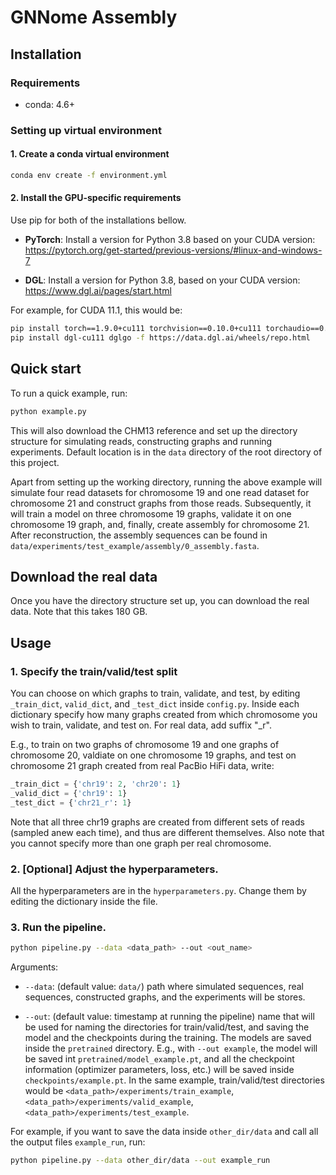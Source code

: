 # GNNome Assembly



## Installation

### Requirements
- conda: 4.6+

### Setting up virtual environment

#### 1. Create a conda virtual environment
```bash
conda env create -f environment.yml
```

#### 2. Install the GPU-specific requirements
Use pip for both of the installations bellow.

- **PyTorch**: Install a version for Python 3.8 based on your CUDA version:
https://pytorch.org/get-started/previous-versions/#linux-and-windows-7

- **DGL**: Install a version for Python 3.8, based on your CUDA version:
https://www.dgl.ai/pages/start.html

For example, for CUDA 11.1, this would be:
```bash
pip install torch==1.9.0+cu111 torchvision==0.10.0+cu111 torchaudio==0.9.0 -f https://download.pytorch.org/whl/torch_stable.html
pip install dgl-cu111 dglgo -f https://data.dgl.ai/wheels/repo.html
```

## Quick start

To run a quick example, run:
```bash
python example.py
```
This will also download the CHM13 reference and set up the directory structure for simulating reads, constructing graphs and running experiments. Default location is in the `data` directory of the root directory of this project.

Apart from setting up the working directory, running the above example will simulate four read datasets for chromosome 19 and one read dataset for chromosome 21 and construct graphs from those reads. Subsequently, it will train a model on three chromosome 19 graphs, validate it on one chromosome 19 graph, and, finally, create assembly for chromosome 21. After reconstruction, the assembly sequences can be found in `data/experiments/test_example/assembly/0_assembly.fasta`.


## Download the real data

Once you have the directory structure set up, you can download the real data. Note that this takes 180 GB.


## Usage

### 1. Specify the train/valid/test split
You can choose on which graphs to train, validate, and test, by editing `_train_dict`, `valid_dict`, and `_test_dict` inside `config.py`.
Inside each dictionary specify how many graphs created from which chromosome you wish to train, validate, and test on. For real data, add suffix "_r".

E.g., to train on two graphs of chromosome 19 and one graphs of chromosome 20, valdiate on one chromosome 19 graphs, and test on chromosome 21 graph created from real PacBio HiFi data, write:
```python
_train_dict = {'chr19': 2, 'chr20': 1}
_valid_dict = {'chr19': 1}
_test_dict = {'chr21_r': 1}
```
Note that all three chr19 graphs are created from different sets of reads (sampled anew each time), and thus are different themselves.
Also note that you cannot specify more than one graph per real chromosome.


### 2. [Optional] Adjust the hyperparameters.

All the hyperparameters are in the `hyperparameters.py`. Change them by editing the dictionary inside the file.


### 3. Run the pipeline.
```bash
python pipeline.py --data <data_path> --out <out_name>
```

Arguments:

- `--data`: (default value: `data/`) path where simulated sequences, real sequences, constructed graphs, and the experiments will be stores. 

- `--out`: (default value: timestamp at running the pipeline) name that will be used for naming the directories for train/valid/test, and saving the model and the checkpoints during the training. The models are saved inside the `pretrained` directory. E.g., with `--out example`, the model will be saved int `pretrained/model_example.pt`, and all the checkpoint information (optimizer parameters, loss, etc.) will be saved inside `checkpoints/example.pt`. In the same example, train/valid/test directories would be `<data_path>/experiments/train_example`, `<data_path>/experiments/valid_example`, `<data_path>/experiments/test_example`.

For example, if you want to save the data inside `other_dir/data` and call all the output files `example_run`, run:
```bash
python pipeline.py --data other_dir/data --out example_run
```
